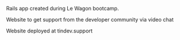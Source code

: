Rails app created during Le Wagon bootcamp.

Website to get support from the developer community via video chat

Website deployed at tindev.support


